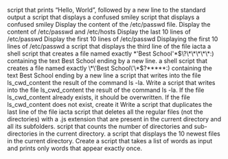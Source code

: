 script that prints “Hello, World”, followed by a new line to the standard output
a script that displays a confused smiley
script that displays a confused smiley
Display the content of the /etc/passwd file.
Display the content of /etc/passwd and /etc/hosts
Display the last 10 lines of /etc/passwd
Display the first 10 lines of /etc/passwd
Displaying the first 10 lines of /etc/passwd
a script that displays the third line of the file iacta
a shell script that creates a file named exactly \*\'Best School\'\*$\?\*\*\*\*\*:) containing the text Best School ending by a new line.
a shell script that creates a file named exactly \*\'Best School\'\*$\?\*\*\*\*\*:) containing the text Best School ending by a new line
a script that writes into the file ls_cwd_content the result of the command ls -la.
Write a script that writes into the file ls_cwd_content the result of the command ls -la. If the file ls_cwd_content already exists, it should be overwritten. If the file ls_cwd_content does not exist, create it
Write a script that duplicates the last line of the file iacta
 script that deletes all the regular files (not the directories) with a .js extension that are present in the current directory and all its subfolders.
 script that counts the number of directories and sub-directories in the current directory.
 a script that displays the 10 newest files in the current directory.
Create a script that takes a list of words as input and prints only words that appear exactly once.
